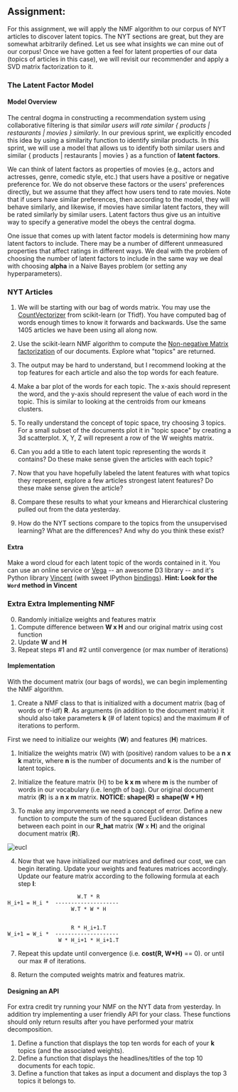 ## Assignment: 

For this assignment, we will apply the NMF algorithm to our corpus of NYT articles to discover latent topics.  The NYT sections are great, but they are somewhat arbitrarily defined.  Let us see what insights we can mine out of our corpus!  Once we have gotten a feel for latent properties of our data (topics of articles in this case), we will revisit our recommender and apply a SVD matrix factorization to it.

### The Latent Factor Model

#### Model Overview

The central dogma in constructing a recommendation system using collaborative filtering is that *similar users will rate similar { products | restaurants | movies } similarly*. In our previous sprint, we explicitly encoded this idea by using a similarity function to identify similar products. In this sprint, we will use a model that allows us to identify both similar users and similar { products | restaurants | movies } as a function of **latent factors**.

We can think of latent factors as properties of movies (e.g., actors and actresses, genre, comedic style, etc.) that users have a positive or negative preference for. We do not observe these factors or the users' preferences directly, but we assume that they affect how users tend to rate movies. Note that if users have similar preferences, then according to the model, they will behave similarly, and likewise, if movies have similar latent factors, they will be rated similarly by similar users. Latent factors thus give us an intuitive way to specify a generative model the obeys the central dogma.

One issue that comes up with latent factor models is determining how many latent factors to include. There may be a number of different unmeasured properties that affect ratings in different ways. We deal with the problem of choosing the number of latent factors to include in the same way we deal with choosing __alpha__ in a Naive Bayes problem (or setting any hyperparameters).

### NYT Articles

1. We will be starting with our bag of words matrix.  You may use the [CountVectorizer](http://scikit-learn.org/stable/modules/generated/sklearn.feature_extraction.text.CountVectorizer.html) from scikit-learn (or Tfidf).  You have computed bag of words enough times to know it forwards and backwards.  Use the same 1405 articles we have been using all along now.

2. Use the scikit-learn NMF algorithm to compute the [Non-negative Matrix factorization](http://scikit-learn.org/stable/auto_examples/applications/topics_extraction_with_nmf.html) of our documents.  Explore what "topics" are returned. 

3. The output may be hard to understand, but I recommend looking at the top features for each article and also the top words for each feature.

4. Make a bar plot of the words for each topic.  The x-axis should represent the word, and the y-axis should represent the value of each word in the topic.  This is similar to looking at the centroids from our kmeans clusters.

6. To really understand the concept of topic space, try choosing 3 topics.  For a small subset of the documents plot it in "topic space" by creating a 3d scatterplot.  X, Y, Z will represent a row of the W weights matrix.

5. Can you add a title to each latent topic representing the words it contains?  Do these make sense given the articles with each topic?

6.  Now that you have hopefully labeled the latent features with what topics they represent, explore a few articles strongest latent features?  Do these make sense given the article?

7. Compare these results to what your kmeans and Hierarchical clustering pulled out from the data yesterday.

8. How do the NYT sections compare to the topics from the unsupervised learning?  What are the differences?  And why do you think these exist?

#### Extra

Make a word cloud for each latent topic of the words contained in it.  You can use an online service or [Vega](https://github.com/trifacta/vega/blob/master/examples/spec/wordcloud.json) -- an awesome D3 library -- and it's Python library [Vincent](http://vincent.readthedocs.org/en/latest/index.html) (with sweet IPython [bindings](http://vincent.readthedocs.org/en/latest/quickstart.html#ipython-integration)).   __Hint: Look for the `Word` method in Vincent__


### Extra Extra Implementing NMF

0. Randomly initialize weights and features matrix
1. Compute difference between __W x H__ and our original matrix using cost function
2. Update __W__ and __H__
3. Repeat steps #1 and #2 until convergence (or max number of iterations)

#### Implementation

With the document matrix (our bags of words), we can begin implementing the NMF algorithm.  

1. Create a NMF class to that is initialized with a document matrix (bag of words or tf-idf) __R__.  As arguments (in addition to the document matrix) it should also take parameters __k__ (# of latent topics) and the maximum # of iterations to perform. 
  
  First we need to initialize our weights (__W__) and features (__H__) matrices.  

1. Initialize the weights matrix (W) with (positive) random values to be a __n x k__ matrix, where __n__ is the number of documents and __k__ is the number of latent topics.

2.  Initialize the feature matrix (H) to be __k x m__ where __m__ is the number of words in our vocabulary (i.e. length of bag).  Our original document matrix (__R__) is a __n x m__ matrix.  __NOTICE: shape(R) = shape(W * H)__

3. To make any imporvements we need a concept of error. Define a new function to compute the sum of the squared Euclidean distances between each point in our __R_hat__ matrix (__W__ x __H__) and the original document matrix (__R__).

  ![eucl](http://upload.wikimedia.org/math/8/2/0/8206c782235517a0636ff7aa521ed2d7.png)

4. Now that we have initialized our matrices and defined our cost, we can begin iterating. Update your weights and features matrices accordingly.  Update our feature matrix according to the following formula at each step __I__:

```
  	                  W.T * R
H_i+1 = H_i *  --------------------
                    W.T * W * H


  	                R * H_i+1.T
W_i+1 = W_i *  --------------------
                W * H_i+1 * H_i+1.T
```

7. Repeat this update until convergence (i.e. __cost(R, W*H)__ == 0). or until our max # of iterations.

8. Return the computed weights matrix and features matrix.

#### Designing an API

For extra credit try running your NMF on the NYT data from yesterday.  In addition try implementing a user friendly API for your class.  These functions should only return results after you have performed your matrix decomposition.

1. Define a function that displays the top ten words for each of your __k__ topics (and the associated weights).
2. Define a function that displays the headlines/titles of the top 10 documents for each topic.
3. Define a function that takes as input a document and displays the top 3 topics it belongs to.
